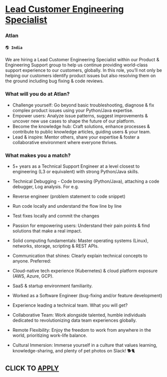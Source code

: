 # [Lead Customer Engineering Specialist](https://www.remotewlb.com/apply/lead-customer-engineering-specialist-50315)  
### Atlan  
#### `🌎 India`  
We are hiring a Lead Customer Engineering Specialist within our Product & Engineering Support group to help us continue providing world-class support experience to our customers, globally. In this role, you’ll not only be helping our customers identify product issues but also resolving them on the ground including bug fixing & code reviews.

### What will you do at Atlan?

  * Challenge yourself: Go beyond basic troubleshooting, diagnose & fix complex product issues using your Python/Java expertise.
  * Empower users: Analyze issue patterns, suggest improvements & uncover new use cases to shape the future of our platform.
  * Become the knowledge hub: Craft solutions, enhance processes & contribute to public knowledge articles, guiding users & your team.
  * Lead & inspire: Mentor others, share your expertise & foster a collaborative environment where everyone thrives.

### What makes you a match?

  * 5+ years as a Technical Support Engineer at a level closest to engineering (L3 or equivalent) with strong Python/Java skills.
  * Technical Debugging - Code browsing (Python/Java), attaching a code debugger, Log analysis. For e.g.
  * Reverse engineer (problem statement to code snippet)
  * Run code locally and understand the flow line by line
  * Test fixes locally and commit the changes
  * Passion for empowering users: Understand their pain points & find solutions that make a real impact.
  * Solid computing fundamentals: Master operating systems (Linux), networks, storage, scripting & REST APIs.
  * Communication that shines: Clearly explain technical concepts to anyone.
Preferred:

  * Cloud-native tech experience (Kubernetes) & cloud platform exposure (AWS, Azure, GCP).
  * SaaS & startup environment familiarity.
  * Worked as a Software Engineer (bug-fixing and/or feature development)
  * Experience leading a technical team.
What you will get?

  * Collaborative Team: Work alongside talented, humble individuals dedicated to revolutionizing data team experiences globally.
  * Remote Flexibility: Enjoy the freedom to work from anywhere in the world, prioritizing work-life balance.
  * Cultural Immersion: Immerse yourself in a culture that values learning, knowledge-sharing, and plenty of pet photos on Slack! 🐕🐈

  
## CLICK TO [APPLY](https://www.remotewlb.com/apply/lead-customer-engineering-specialist-50315)

